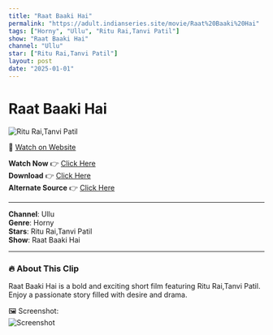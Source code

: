 ```yaml
---
title: "Raat Baaki Hai"
permalink: "https://adult.indianseries.site/movie/Raat%20Baaki%20Hai"
tags: ["Horny", "Ullu", "Ritu Rai,Tanvi Patil"]
show: "Raat Baaki Hai"
channel: "Ullu"
star: ["Ritu Rai,Tanvi Patil"]
layout: post
date: "2025-01-01"
---
```


# Raat Baaki Hai

![Ritu Rai,Tanvi Patil](https://shorts.desisins.com/wp-content/uploads/2024/12/Suhagraat-Ke-Baad-Raat-Baaki-Hai-Ullu-DesiSins.com_.jpg)

🔗 [Watch on Website](https://adult.indianseries.site/movie/Raat%20Baaki%20Hai)

**Watch Now** 👉 [Click Here](https://adult.indianseries.site/movie/Raat%20Baaki%20Hai)  
**Download** 👉 [Click Here](https://adult.indianseries.site/movie/Raat%20Baaki%20Hai)  
**Alternate Source** 👉 [Click Here](https://adult.indianseries.site/movie/Raat%20Baaki%20Hai)

---

**Channel**: Ullu  
**Genre**: Horny  
**Stars**: Ritu Rai,Tanvi Patil  
**Show**: Raat Baaki Hai

---

### 🔥 About This Clip

Raat Baaki Hai is a bold and exciting short film featuring Ritu Rai,Tanvi Patil. Enjoy a passionate story filled with desire and drama.
 
🖼️ Screenshot:  
![Screenshot](https://shorts.desisins.com/wp-content/uploads/2024/12/Suhagraat-Ke-Baad-Raat-Baaki-Hai-Ullu-DesiSins.com_.jpg)

